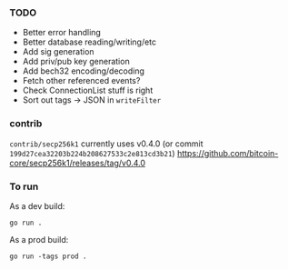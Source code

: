 ### TODO
- Better error handling
- Better database reading/writing/etc
- Add sig generation
- Add priv/pub key generation
- Add bech32 encoding/decoding
- Fetch other referenced events?
- Check ConnectionList stuff is right
- Sort out tags -> JSON in `writeFilter`

### contrib

`contrib/secp256k1` currently uses v0.4.0 (or commit `199d27cea32203b224b208627533c2e813cd3b21`)
https://github.com/bitcoin-core/secp256k1/releases/tag/v0.4.0

### To run

As a dev build:
```
go run .
```

As a prod build:
```
go run -tags prod .
```
